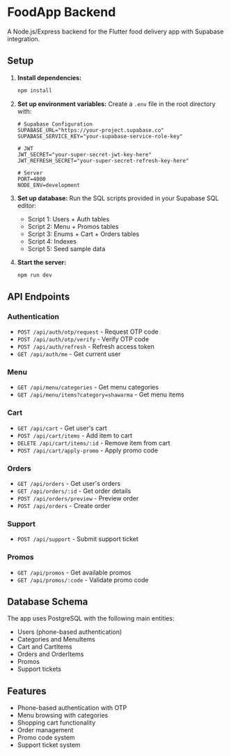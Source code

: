 # FoodApp Backend

A Node.js/Express backend for the Flutter food delivery app with Supabase integration.

## Setup

1. **Install dependencies:**
   ```bash
   npm install
   ```

2. **Set up environment variables:**
   Create a `.env` file in the root directory with:
   ```env
   # Supabase Configuration
   SUPABASE_URL="https://your-project.supabase.co"
   SUPABASE_SERVICE_KEY="your-supabase-service-role-key"
   
   # JWT
   JWT_SECRET="your-super-secret-jwt-key-here"
   JWT_REFRESH_SECRET="your-super-secret-refresh-key-here"
   
   # Server
   PORT=4000
   NODE_ENV=development
   ```

3. **Set up database:**
   Run the SQL scripts provided in your Supabase SQL editor:
   - Script 1: Users + Auth tables
   - Script 2: Menu + Promos tables
   - Script 3: Enums + Cart + Orders tables
   - Script 4: Indexes
   - Script 5: Seed sample data

4. **Start the server:**
   ```bash
   npm run dev
   ```

## API Endpoints

### Authentication
- `POST /api/auth/otp/request` - Request OTP code
- `POST /api/auth/otp/verify` - Verify OTP code
- `POST /api/auth/refresh` - Refresh access token
- `GET /api/auth/me` - Get current user

### Menu
- `GET /api/menu/categories` - Get menu categories
- `GET /api/menu/items?category=shawarma` - Get menu items

### Cart
- `GET /api/cart` - Get user's cart
- `POST /api/cart/items` - Add item to cart
- `DELETE /api/cart/items/:id` - Remove item from cart
- `POST /api/cart/apply-promo` - Apply promo code

### Orders
- `GET /api/orders` - Get user's orders
- `GET /api/orders/:id` - Get order details
- `POST /api/orders/preview` - Preview order
- `POST /api/orders` - Create order

### Support
- `POST /api/support` - Submit support ticket

### Promos
- `GET /api/promos` - Get available promos
- `GET /api/promos/:code` - Validate promo code

## Database Schema

The app uses PostgreSQL with the following main entities:
- Users (phone-based authentication)
- Categories and MenuItems
- Cart and CartItems
- Orders and OrderItems
- Promos
- Support tickets

## Features

- Phone-based authentication with OTP
- Menu browsing with categories
- Shopping cart functionality
- Order management
- Promo code system
- Support ticket system
